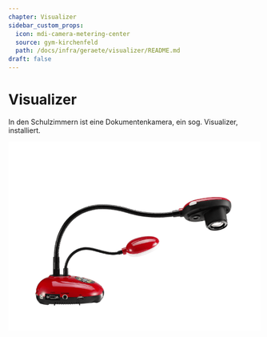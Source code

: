 ```yaml
---
chapter: Visualizer
sidebar_custom_props:
  icon: mdi-camera-metering-center
  source: gym-kirchenfeld
  path: /docs/infra/geraete/visualizer/README.md
draft: false
---
```


# Visualizer



In den Schulzimmern ist eine Dokumentenkamera, ein sog. Visualizer, installiert. 


![Lumens DC193](../visualizer/lumenns.png) 
